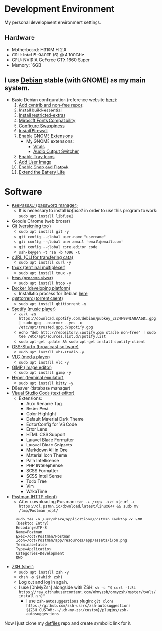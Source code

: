# Development Environment

<p>My personal development environment settings.</p>

## Hardware

- Motherboard: H310M H 2.0
- CPU: Intel i5-9400F (6) @ 4.100GHz
- GPU: NVIDIA GeForce GTX 1660 Super
- Memory: 16GB

## I use [Debian](https://www.debian.org/index.pt.html) stable (with GNOME) as my main system.
- Basic Debian configuration (reference website [here](https://averagelinuxuser.com/debian-11-after-install/)):
  1. [Add contrib and non-free repos](https://averagelinuxuser.com/debian-11-after-install/#2-add-contrib-and-non-free-repos):
  2. [Install build-essential](https://averagelinuxuser.com/debian-11-after-install/#5-install-build-essential)
  3. [Install restricted-extras](https://averagelinuxuser.com/debian-11-after-install/#6-install-restricted-extras)
  4. [Mirosoft Fonts Compatibility](https://averagelinuxuser.com/debian-11-after-install/#7-microsoft-fonts-compatibility)
  5. [Configure Swappiness](https://averagelinuxuser.com/debian-11-after-install/#8-configure-swappiness)
  6. [Install Firewall](https://averagelinuxuser.com/debian-11-after-install/#10-install-firewall)
  7. [Enable GNOME Extensions](https://averagelinuxuser.com/debian-11-after-install/#12-enable-gnome-extensions)
     - My GNOME extensions:
       - [Vitals](https://extensions.gnome.org/extension/1460/vitals/)
       - [Audio Output Switcher](https://extensions.gnome.org/extension/751/audio-output-switcher/)
  8. [Enable Tray Icons](https://averagelinuxuser.com/debian-11-after-install/#13-enable-tray-icons)
  9.  [Add User Image](https://averagelinuxuser.com/debian-11-after-install/#15-add-user-image)
  10. [Enable Snap and Flatpak](https://averagelinuxuser.com/debian-11-after-install/#19-enable-snap-and-flatpak)
  11. [Extend the Battery Life](https://averagelinuxuser.com/debian-11-after-install/#20-extend-the-battery-life)

# Software
- [KeePassXC (password manager)](https://keepassxc.org/)
  - It is necessary to install *libfuse2* in order to use this program to work: `sudo apt install libfuse2`
- [Google Chrome (web broser)](https://www.google.com/intl/pt-BR/chrome/)
- [Git (versioning tool)](https://git-scm.com/)
  - `sudo apt install git -y`
  - `git config --global user.name "username"`
  - `git config --global user.email "email@email.com"`
  - `git config --global core.editor code`
  - `ssh-keygen -t rsa -b 4096 -C`
- [cURL (CLI for transfering data)](https://curl.se/)
  - `sudo apt install curl -y`
- [tmux (terminal multiplexer)](https://github.com/tmux/tmux/wiki)
  - `sudo apt install tmux -y`
- [htop (process viwer)](https://github.com/htop-dev/htop)
  - `sudo apt install htop -y`
- [Docker (developing platform)](https://www.docker.com/)
  - Installatio process for Debian [here](https://docs.docker.com/engine/install/debian/)
- [qBittorrent (torrent client)](https://www.qbittorrent.org/download)
  - `sudo apt install qbittorrent -y`
- [Spotify (music player)](https://spotify.com/)
  - `curl -sS https://download.spotify.com/debian/pubkey_6224F9941A8AA6D1.gpg | sudo gpg --dearmor --yes -o /etc/apt/trusted.gpg.d/spotify.gpg`
  - `echo "deb http://repository.spotify.com stable non-free" | sudo tee /etc/apt/sources.list.d/spotify.list`
  - `sudo apt-get update && sudo apt-get install spotify-client`
- [OBS-Studio (broadcast software)](https://obsproject.com/pt-br/download)
  - `sudo apt install obs-studio -y`
- [VLC (media player)](https://www.videolan.org/vlc/index.pt_BR.html)
  - `sudo apt install vlc -y`
- [GIMP (image editor)](https://www.gimp.org/)
  - `sudo apt install gimp -y`
- [Hyper (terminal emulator)](https://hyper.is/)
  - `sudo apt install kitty -y`
- [DBeaver (database manager)](https://dbeaver.io/download/)
- [Visual Studio Code (text editor)](https://code.visualstudio.com/)
  - Extensions:
    - Auto Rename Tag
    - Better Pest
    - Color Highlight
    - Default Material Dark Theme
    - EditorConfig for VS Code
    - Error Lens
    - HTML CSS Support
    - Laravel Blade Formatter
    - Laravel Blade Snippets
    - Markdown All in One
    - Material Icon Theme
    - Path Intellisense
    - PHP INtelephense
    - SCSS Formatter
    - SCSS IntelliSense
    - Todo Tree
    - Vim
    - WakaTime
- [Postman (HTTP client)](https://www.postman.com/)
  - After downloading Postman: `tar -C /tmp/ -xzf <(curl -L https://dl.pstmn.io/download/latest/linux64) && sudo mv /tmp/Postman /opt/`
  ```shell
    sudo tee -a /usr/share/applications/postman.desktop << END
    [Desktop Entry]
    Encoding=UTF-8
    Name=Postman
    Exec=/opt/Postman/Postman
    Icon=/opt/Postman/app/resources/app/assets/icon.png
    Terminal=false
    Type=Application
    Categories=Development;
    END
  ```
- [ZSH (shell)](https://www.zsh.org/)
  - `sudo apt install zsh -y`
  - `chsh -s $(which zsh)`
  - Log out and log in again.
  - I use [OhMyZsh] alongside with ZSH: `sh -c "$(curl -fsSL https://raw.githubusercontent.com/ohmyzsh/ohmyzsh/master/tools/install.sh)"`
    - I use `zsh-autosuggestions` plugin: `git clone https://github.com/zsh-users/zsh-autosuggestions ${ZSH_CUSTOM:-~/.oh-my-zsh/custom}/plugins/zsh-autosuggestions`


<p>Now I just clone my <a href="https://github.com/castroitalo/dotfiles">dotfiles</a> repo and create symbolic link for it.</p>
